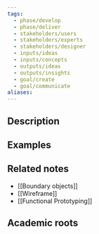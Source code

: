 ```yaml
---
tags:
  - phase/develop
  - phase/deliver
  - stakeholders/users
  - stakeholders/experts
  - stakeholders/designer
  - inputs/ideas
  - inputs/concepts
  - outputs/ideas
  - outputs/insights
  - goal/create
  - goal/communicate
aliases:
---
```


## Description


## Examples 


## Related notes 
- [[Boundary objects]]
- [[Wireframe]]
- [[Functional Prototyping]]

## Academic roots
